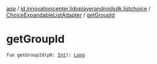 [app](../../index.md) / [id.innovationcenter.lidoplayerandroidsdk.listchoice](../index.md) / [ChoiceExpandableListAdapter](index.md) / [getGroupId](./get-group-id.md)

# getGroupId

`fun getGroupId(p0: `[`Int`](https://kotlinlang.org/api/latest/jvm/stdlib/kotlin/-int/index.html)`): `[`Long`](https://kotlinlang.org/api/latest/jvm/stdlib/kotlin/-long/index.html)